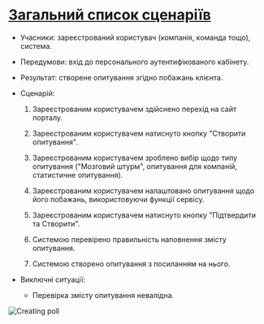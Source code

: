 # [Загальний список сценаріїв](https://github.com/MkZb/ODB/blob/master/doc/requests.md#3-%D1%81%D1%86%D0%B5%D0%BD%D0%B0%D1%80%D1%96%D1%97)
- Учасники: зареєстрований користувач (компанія, команда тощо), система.

- Передумови: вхід до персонального аутентифікованого кабінету.

- Результат: створене опитування згідно побажань клієнта.

- Сценарій:

	1. Зареєстрованим користувачем здійснено перехід на сайт порталу.
		
	2. Зареєстрованим користувачем натиснуто кнопку "Cтворити опитування".
		
	3. Зареєстрованим користувачем зроблено вибір щодо типу опитування ("Мозговий штурм", опитування для компаній, статистичне опитування).
		
	4. Зареєстрованим користувачем налаштовано опитування щодо його побажань, використовуючи функції сервісу.
	
	6. Зареєстрованим користувачем натиснуто кнопку "Підтвердити та Створити".
  
  7. Системою перевірено правильність наповнення змісту опитування.
  
  8. Системою створено опитування з посиланням на нього.
  
- Виключні ситуації:
	- Перевірка змісту опитування невалідна.

![Creating poll](https://i.imgur.com/MV5fGLo.png)
